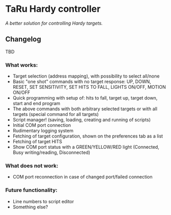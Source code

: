 # TaRu Hardy controller

*A better solution for controlling Hardy targets.*

## Changelog

TBD

### What works:

 - Target selection (address mapping), with possibility to select all/none
 - Basic "one shot" commands with no target response: UP, DOWN, RESET, SET SENSITIVITY, SET HITS TO FALL, LIGHTS ON/OFF, MOTION ON/OFF
 - Quick programming with setup of: hits to fall, target up, target down, start and end program
 - The above commands with both arbitrary selected targets or with all targets (special command for all targets)
 - Script manager! (saving, loading, creating and running of scripts)
 - Initial COM port connection
 - Rudimentary logging system
 - Fetching of target configuration, shown on the preferences tab as a list
 - Fetching of target HITS
 - Show COM port status with a GREEN/YELLOW/RED light (Connected, Busy writing/reading, Disconnected)

### What does not work:

 - COM port reconnection in case of changed port/failed connection

### Future functionality:

 - Line numbers to script editor
 - Something else?